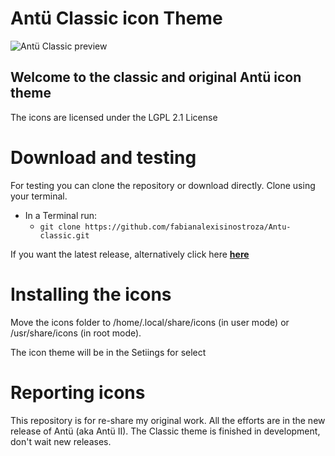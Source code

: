 # Antü Classic icon Theme

![Antü Classic preview](https://pinguinosyuncafe.files.wordpress.com/2017/07/antu-classic1.png)

## Welcome to the classic and original Antü icon theme

The icons are licensed under the LGPL 2.1 License


# Download and testing

For testing you can clone the repository or download directly. Clone using your terminal.

* In a Terminal run: 
  * `git clone https://github.com/fabianalexisinostroza/Antu-classic.git`

If you want the latest release, alternatively click here [**here**](https://github.com/fabianalexisinostroza/Antu-classic/releases)


# Installing the icons

Move the icons folder to /home/.local/share/icons (in user mode) or /usr/share/icons (in root mode).

The icon theme will be in the Setiings for select


# Reporting icons

This repository is for re-share my original work. All the efforts are in the new release of Antü (aka Antü II). The Classic theme is finished in development, don't wait new releases.
